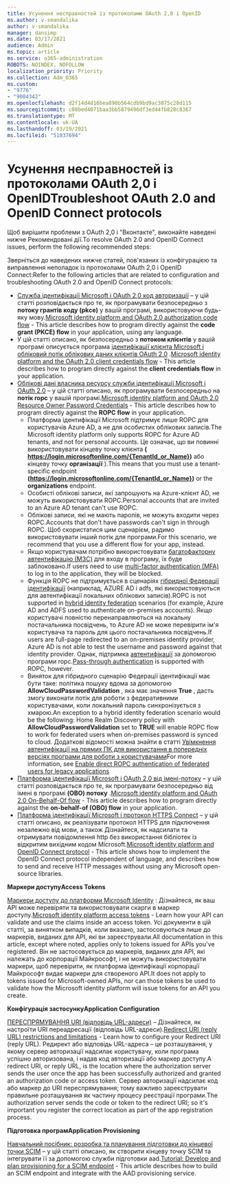 ```yaml
---
title: Усунення несправностей із протоколами OAuth 2,0 і OpenID
ms.author: v-smandalika
author: v-smandalika
manager: dansimp
ms.date: 03/17/2021
audience: Admin
ms.topic: article
ms.service: o365-administration
ROBOTS: NOINDEX, NOFOLLOW
localization_priority: Priority
ms.collection: Adm_O365
ms.custom:
- "9776"
- "9004342"
ms.openlocfilehash: d2f14d4d16bea890b564cdb9bd9ac3875c28d115
ms.sourcegitcommit: c08bed4071baa3bb5879496df3ed44fb828c8367
ms.translationtype: MT
ms.contentlocale: uk-UA
ms.lasthandoff: 03/19/2021
ms.locfileid: "51037694"
---
```

# <a name="troubleshoot-oauth-20-and-openid-connect-protocols"></a><span data-ttu-id="ab190-102">Усунення несправностей із протоколами OAuth 2,0 і OpenID</span><span class="sxs-lookup"><span data-stu-id="ab190-102">Troubleshoot OAuth 2.0 and OpenID Connect protocols</span></span>

<span data-ttu-id="ab190-103">Щоб вирішити проблеми з OAuth 2,0 і "Вконтакте", виконайте наведені нижче Рекомендовані дії.</span><span class="sxs-lookup"><span data-stu-id="ab190-103">To resolve OAuth 2.0 and OpenID Connect issues, perform the following recommended steps:</span></span>

<span data-ttu-id="ab190-104">Зверніться до наведених нижче статей, пов'язаних із конфігурацією та виправлення неполадок із протоколами OAuth 2,0 і OpenID Connect:</span><span class="sxs-lookup"><span data-stu-id="ab190-104">Refer to the following articles that are related to configuration and troubleshooting OAuth 2.0 and OpenID Connect protocols:</span></span>

- <span data-ttu-id="ab190-105">[Служба ідентифікації Microsoft і OAuth 2,0 код авторизації](https://docs.microsoft.com/azure/active-directory/develop/v2-oauth2-auth-code-flow) – у цій статті розповідається про те, як програмувати безпосередньо з **потоку грантів коду (pkce)** у вашій програмі, використовуючи будь-яку мову.</span><span class="sxs-lookup"><span data-stu-id="ab190-105">[Microsoft identity platform and OAuth 2.0 authorization code flow](https://docs.microsoft.com/azure/active-directory/develop/v2-oauth2-auth-code-flow) - This article describes how to program directly against the **code grant (PKCE) flow** in your application, using any language.</span></span>
- <span data-ttu-id="ab190-106">У цій статті описано, як безпосередньо з **потоком клієнтів** у вашій програмі описується програма [ідентифікації клієнта Microsoft і обліковий потік облікових даних клієнтів OAuth 2,0](https://docs.microsoft.com/azure/active-directory/develop/v2-oauth2-client-creds-grant-flow) .</span><span class="sxs-lookup"><span data-stu-id="ab190-106">[Microsoft identity platform and the OAuth 2.0 client credentials flow](https://docs.microsoft.com/azure/active-directory/develop/v2-oauth2-client-creds-grant-flow) - This article describes how to program directly against the **client credentials flow** in your application.</span></span>
- <span data-ttu-id="ab190-107">[Облікові дані власника ресурсу служби ідентифікації Microsoft і OAuth 2,0](https://docs.microsoft.com/azure/active-directory/develop/v2-oauth-ropc) – у цій статті описано, як програмувати безпосередньо на **потік ropc** у вашій програмі.</span><span class="sxs-lookup"><span data-stu-id="ab190-107">[Microsoft identity platform and OAuth 2.0 Resource Owner Password Credentials](https://docs.microsoft.com/azure/active-directory/develop/v2-oauth-ropc) - This article describes how to program directly against the **ROPC flow** in your application.</span></span>
    - <span data-ttu-id="ab190-108">Платформа ідентифікації Microsoft підтримує лише ROPC для користувачів Azure AD, а не для особистих облікових записів.</span><span class="sxs-lookup"><span data-stu-id="ab190-108">The Microsoft identity platform only supports ROPC for Azure AD tenants, and not for personal accounts.</span></span> <span data-ttu-id="ab190-109">Це означає, що ви повинні використовувати кінцеву точку клієнта **( https://login.microsoftonline.com/{TenantId_or_Name})** або кінцеву точку **організації** ).</span><span class="sxs-lookup"><span data-stu-id="ab190-109">This means that you must use a tenant-specific endpoint **(https://login.microsoftonline.com/{TenantId_or_Name})** or the **organizations** endpoint.</span></span>
    - <span data-ttu-id="ab190-110">Особисті облікові записи, які запрошують на Azure-клієнт AD, не можуть використовувати ROPC.</span><span class="sxs-lookup"><span data-stu-id="ab190-110">Personal accounts that are invited to an Azure AD tenant can't use ROPC.</span></span>
    - <span data-ttu-id="ab190-111">Облікові записи, які не мають паролів, не можуть входити через ROPC.</span><span class="sxs-lookup"><span data-stu-id="ab190-111">Accounts that don't have passwords can't sign in through ROPC.</span></span> <span data-ttu-id="ab190-112">Щоб скористатися цим сценарієм, радимо використовувати інший потік для програми.</span><span class="sxs-lookup"><span data-stu-id="ab190-112">For this scenario, we recommend that you use a different flow for your app, instead.</span></span>
    - <span data-ttu-id="ab190-113">Якщо користувачам потрібно використовувати [багатофакторну автентифікацію (МЗС)](https://docs.microsoft.com/azure/active-directory/authentication/concept-mfa-howitworks) для входу в програму, їх буде заблоковано.</span><span class="sxs-lookup"><span data-stu-id="ab190-113">If users need to use [multi-factor authentication (MFA)](https://docs.microsoft.com/azure/active-directory/authentication/concept-mfa-howitworks) to log in to the application, they will be blocked.</span></span>
    - <span data-ttu-id="ab190-114">Функція ROPC не підтримується в сценаріях [гібридної Федерації ідентифікації](https://docs.microsoft.com/azure/active-directory/hybrid/whatis-fed) (наприклад, AZURE AD і adfs, які використовуються для автентифікації локальних облікових записів).</span><span class="sxs-lookup"><span data-stu-id="ab190-114">ROPC is not supported in [hybrid identity federation](https://docs.microsoft.com/azure/active-directory/hybrid/whatis-fed) scenarios (for example, Azure AD and ADFS used to authenticate on-premises accounts).</span></span> <span data-ttu-id="ab190-115">Якщо користувачі повністю перенаправляються на локальну постачальника посвідчень, то Azure AD не може перевірити ім'я користувача та пароль для цього постачальника посвідчень.</span><span class="sxs-lookup"><span data-stu-id="ab190-115">If users are full-page redirected to an on-premises identity provider, Azure AD is not able to test the username and password against that identity provider.</span></span> <span data-ttu-id="ab190-116">Однак, підтримка [автентифікації](https://docs.microsoft.com/azure/active-directory/hybrid/how-to-connect-pta) за допомогою програми ropc.</span><span class="sxs-lookup"><span data-stu-id="ab190-116">[Pass-through authentication](https://docs.microsoft.com/azure/active-directory/hybrid/how-to-connect-pta) is supported with ROPC, however.</span></span>
    - <span data-ttu-id="ab190-117">Виняток для гібридного сценарію Федерації ідентифікації має бути таке: політика пошуку вдома за допомогою **AllowCloudPasswordValidation** , яка має значення **True** , дасть змогу виконати потік для роботи з федеративними користувачами, коли локальний пароль синхронізується з хмарою.</span><span class="sxs-lookup"><span data-stu-id="ab190-117">An exception to a hybrid identity federation scenario would be the following: Home Realm Discovery policy with **AllowCloudPasswordValidation** set to **TRUE** will enable ROPC flow to work for federated users when on-premises password is synced to cloud.</span></span> <span data-ttu-id="ab190-118">Додаткові відомості можна знайти в статті [Увімкнення автентифікації на прямих ПК для використання в попередніх версіях програми для роботи з користувачами](https://docs.microsoft.com/azure/active-directory/manage-apps/configure-authentication-for-federated-users-portal#enable-direct-ropc-authentication-of-federated-users-for-legacy-applications)</span><span class="sxs-lookup"><span data-stu-id="ab190-118">For more information, see [Enable direct ROPC authentication of federated users for legacy applications](https://docs.microsoft.com/azure/active-directory/manage-apps/configure-authentication-for-federated-users-portal#enable-direct-ropc-authentication-of-federated-users-for-legacy-applications)</span></span> 
- <span data-ttu-id="ab190-119">[Платформа ідентифікації Microsoft і OAuth 2,0 від імені-потоку](https://docs.microsoft.com/azure/active-directory/develop/v2-oauth2-on-behalf-of-flow) – у цій статті розповідається про те, як програмувати безпосередньо від імені в програмі **(OBO) потоку** .</span><span class="sxs-lookup"><span data-stu-id="ab190-119">[Microsoft identity platform and OAuth 2.0 On-Behalf-Of flow](https://docs.microsoft.com/azure/active-directory/develop/v2-oauth2-on-behalf-of-flow) - This article describes how to program directly against the **on-behalf-of (OBO) flow** in your application.</span></span>
- <span data-ttu-id="ab190-120">[Платформа ідентифікації Microsoft і протокол HTTPS Connect](https://docs.microsoft.com/azure/active-directory/develop/v2-protocols-oidc) – у цій статті описано, як реалізувати протокол HTTPS для підключення незалежно від мови, а також Дізнайтеся, як надсилати та отримувати повідомлення http без використання бібліотек із відкритим вихідним кодом Microsoft.</span><span class="sxs-lookup"><span data-stu-id="ab190-120">[Microsoft identity platform and OpenID Connect protocol](https://docs.microsoft.com/azure/active-directory/develop/v2-protocols-oidc) - This article shows how to implement the OpenID Connect protocol independent of language, and describes how to send and receive HTTP messages without using any Microsoft open-source libraries.</span></span>

<span data-ttu-id="ab190-121">**Маркери доступу**</span><span class="sxs-lookup"><span data-stu-id="ab190-121">**Access Tokens**</span></span>

<span data-ttu-id="ab190-122">[Маркери доступу до платформи Microsoft Identity](https://docs.microsoft.com/azure/active-directory/develop/access-tokens) : Дізнайтеся, як ваш API може перевіряти та використовувати скарги в маркер доступу.</span><span class="sxs-lookup"><span data-stu-id="ab190-122">[Microsoft identity platform access tokens](https://docs.microsoft.com/azure/active-directory/develop/access-tokens) - Learn how your API can validate and use the claims inside an access token.</span></span> <span data-ttu-id="ab190-123">Усі документи в цій статті, за винятком випадків, коли вказано, застосовуються лише до маркерів, виданих для API, які ви зареєстрували.</span><span class="sxs-lookup"><span data-stu-id="ab190-123">All documentation in this article, except where noted, applies only to tokens issued for APIs you've registered.</span></span> <span data-ttu-id="ab190-124">Він не застосовується до маркерів, виданих для API, які належать до корпорації Майкрософт, і не можуть використовувати маркери, щоб перевірити, як платформа ідентифікації корпорації Майкрософт видає маркери для створеного API.</span><span class="sxs-lookup"><span data-stu-id="ab190-124">It does not apply to tokens issued for Microsoft-owned APIs, nor can those tokens be used to validate how the Microsoft identity platform will issue tokens for an API you create.</span></span>

<span data-ttu-id="ab190-125">**Конфігурація застосунку**</span><span class="sxs-lookup"><span data-stu-id="ab190-125">**Application Configuration**</span></span>

<span data-ttu-id="ab190-126">[ПЕРЕСПРЯМУВАННЯ URI (відповідь URL-адреси)](https://docs.microsoft.com/azure/active-directory/develop/reply-url) – Дізнайтеся, як настроїти URI переадресації (відповідь URL-адреси).</span><span class="sxs-lookup"><span data-stu-id="ab190-126">[Redirect URI (reply URL) restrictions and limitations](https://docs.microsoft.com/azure/active-directory/develop/reply-url) - Learn how to configure your Redirect URI (reply URL).</span></span> <span data-ttu-id="ab190-127">Редирект або відповідь URL-адреса – це розташування, у якому сервер авторизації надсилає користувачу, коли програма успішно авторизована, і надав код авторизації або маркер доступу.</span><span class="sxs-lookup"><span data-stu-id="ab190-127">A redirect URI, or reply URL, is the location where the authorization server sends the user once the app has been successfully authorized and granted an authorization code or access token.</span></span> <span data-ttu-id="ab190-128">Сервер авторизації надсилає код або маркер до URI переспрямування; тому важливо зареєструвати правильне розташування як частину процесу реєстрації програми.</span><span class="sxs-lookup"><span data-stu-id="ab190-128">The authorization server sends the code or token to the redirect URI; so it's important you register the correct location as part of the app registration process.</span></span>

<span data-ttu-id="ab190-129">**Підготовка програм**</span><span class="sxs-lookup"><span data-stu-id="ab190-129">**Application Provisioning**</span></span>

<span data-ttu-id="ab190-130">[Навчальний посібник: розробка та планування підготовки до кінцевої точки SCIM](https://docs.microsoft.com/azure/active-directory/app-provisioning/use-scim-to-provision-users-and-groups) – у цій статті описано, як створити кінцеву точку SCIM та інтегрувати її за допомогою служби підготовки aad.</span><span class="sxs-lookup"><span data-stu-id="ab190-130">[Tutorial: Develop and plan provisioning for a SCIM endpoint](https://docs.microsoft.com/azure/active-directory/app-provisioning/use-scim-to-provision-users-and-groups) - This article describes how to build an SCIM endpoint and integrate with the AAD provisioning service.</span></span>


